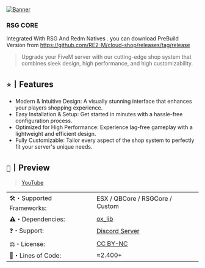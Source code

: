 [![Banner](https://i.imgur.com/Qi8W9nh.png)](https://discord.gg/jAnEnyGBef)

### RSG CORE

Integrated With RSG And Redm Natives .
you can download PreBuild Version from https://github.com/RE2-M/cloud-shop/releases/tag/release

> Upgrade your FiveM server with our cutting-edge shop system that combines sleek design, high performance, and high customizability.

## `⭐`丨Features

- Modern & Intuitive Design: A visually stunning interface that enhances your players shopping experience.
- Easy Installation & Setup: Get started in minutes with a hassle-free configuration process.
- Optimized for High Performance: Experience lag-free gameplay with a lightweight and efficient design.
- Fully Customizable: Tailor every aspect of the shop system to perfectly fit your server's unique needs.

## `📸`丨Preview

> [YouTube](https://www.youtube.com/watch?v=8bjrRzsAj08)

|                           |                                                             |
| ------------------------- | ----------------------------------------------------------- |
| 🛠️・Supported Frameworks: | ESX / QBCore / RSGCore / Custom                                       |
| ⚠️・Dependencies:         | [ox_lib](https://github.com/overextended/ox_lib/releases/)  |
| ❓・Support:              | [Discord Server](https://discord.gg/jAnEnyGBef)             |
| ⚖️・License:              | [CC BY-NC](https://creativecommons.org/licenses/by-nc/4.0/) |
| 📄・Lines of Code:        | ≈2.400+                                                     |
